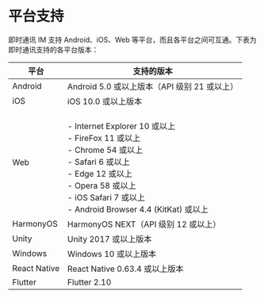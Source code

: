# 平台支持

即时通讯 IM 支持 Android、iOS、Web 等平台，而且各平台之间可互通。下表为即时通讯支持的各平台版本：

| 平台         | 支持的版本                                                   |
| ------------ | ------------------------------------------------------------ |
| Android      | Android 5.0 或以上版本（API 级别 21 或以上）                 |
| iOS          | iOS 10.0 或以上版本                                          |
| Web          | <br/> - Internet Explorer 10 或以上 <br/> - FireFox 11 或以上 <br/> - Chrome 54 或以上 <br/> - Safari 6 或以上 <br/> - Edge 12 或以上 <br/> - Opera 58 或以上 <br/> - iOS Safari 7 或以上 <br/> - Android Browser 4.4 (KitKat) 或以上 |
| HarmonyOS    | HarmonyOS NEXT（API 级别 12 或以上）                         |
| Unity        | Unity 2017 或以上版本                                        |
| Windows      | Windows 10 或以上版本                                        |
| React Native | React Native 0.63.4 或以上版本                               |
| Flutter      | Flutter 2.10                                                 |